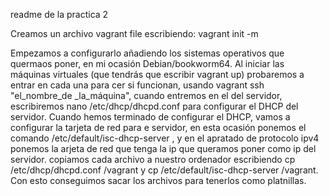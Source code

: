 readme de la practica 2

Creamos un archivo vagrant file escribiendo: vagrant init -m

Empezamos a configurarlo añadiendo los sistemas operativos que quermaos poner, en mi ocasión Debian/bookworm64.
Al iniciar las máquinas virtuales (que tendrás que escribir vagrant up) probaremos a entrar en cada una para cer si funcionan, usando vagrant ssh "el_nombre_de _la_máquina", cuando entremos en el del servidor, escribiremos nano /etc/dhcp/dhcpd.conf para configurar el DHCP del servidor.
Cuando hemos terminado de configurar el DHCP, vamos a configurar la tarjeta de red para e servidor, en esta ocasión ponemos el comando /etc/default/isc-dhcp-server , y en el apratado de protocolo ipv4 ponemos la arjeta de red que tenga la ip que queramos poner como ip del servidor.
copiamos cada archivo a nuestro ordenador escribiendo cp /etc/dhcp/dhcpd.conf /vagrant y cp /etc/default/isc-dhcp-server /vagrant. Con esto conseguimos sacar los archivos para tenerlos como platnillas.
